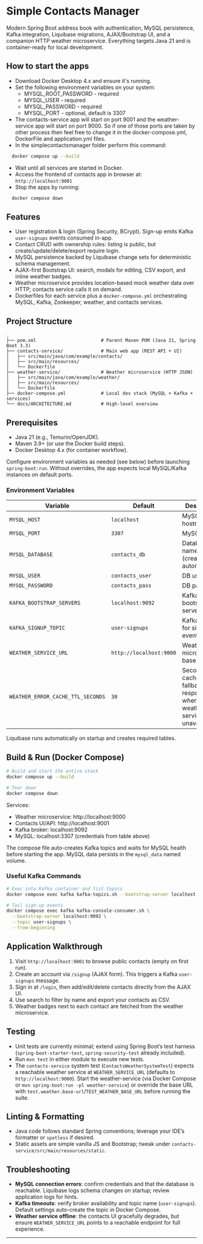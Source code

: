 # Simple Contacts Manager

Modern Spring Boot address book with authentication, MySQL persistence, Kafka integration, Liquibase migrations, AJAX/Bootstrap UI, and a companion HTTP weather microservice. Everything targets Java 21 and is container-ready for local development.

## How to start the apps
- Download Docker Desktop 4.x and ensure it's running.
- Set the following environment variables on your system:
  - MYSQL_ROOT_PASSWORD - required
  - MYSQL_USER - required
  - MYSQL_PASSWORD - required
  - MYSQL_PORT - optional, default is 3307
- The contacts-service app will start on port 9001 and the weather-service app will start on port 9000. So if one of those ports are taken by other process then feel free to change it in the docker-compose.yml, DockerFile and application.yml files.
- In the simplecontactsmanager folder perform this command: 
```bash
  docker compose up --build
```
- Wait until all services are started in Docker.
- Access the frontend of contacts app in browser at: `http://localhost:9001`
- Stop the apps by running:
```bash
  docker compose down
```
## Features
- User registration & login (Spring Security, BCrypt). Sign-up emits Kafka `user-signups` events consumed in-app.
- Contact CRUD with ownership rules: listing is public, but create/update/delete/export require login.
- MySQL persistence backed by Liquibase change sets for deterministic schema management.
- AJAX-first Bootstrap UI: search, modals for editing, CSV export, and inline weather badges.
- Weather microservice provides location-based mock weather data over HTTP; contacts service calls it on demand.
- Dockerfiles for each service plus a `docker-compose.yml` orchestrating MySQL, Kafka, Zookeeper, weather, and contacts services.

## Project Structure
```
.
├── pom.xml                        # Parent Maven POM (Java 21, Spring Boot 3.3)
├── contacts-service/              # Main web app (REST API + UI)
│   ├── src/main/java/com/example/contacts/
│   ├── src/main/resources/
│   └── Dockerfile
├── weather-service/               # Weather microservice (HTTP JSON)
│   ├── src/main/java/com/example/weather/
│   ├── src/main/resources/
│   └── Dockerfile
├── docker-compose.yml             # Local dev stack (MySQL + Kafka + services)
└── docs/ARCHITECTURE.md           # High-level overview
```

## Prerequisites
- Java 21 (e.g., Temurin/OpenJDK).
- Maven 3.9+ (or use the Docker build steps).
- Docker Desktop 4.x (for container workflow).

Configure environment variables as needed (see below) before launching `spring-boot:run`. Without overrides, the app expects local MySQL/Kafka instances on default ports.

### Environment Variables
| Variable | Default                 | Description |
|----------|-------------------------|-------------|
| `MYSQL_HOST` | `localhost`             | MySQL hostname |
| `MYSQL_PORT` | `3307`                  | MySQL port |
| `MYSQL_DATABASE` | `contacts_db`           | Database name (created automatically) |
| `MYSQL_USER` | `contacts_user`         | DB user |
| `MYSQL_PASSWORD` | `contacts_pass`         | DB password |
| `KAFKA_BOOTSTRAP_SERVERS` | `localhost:9092`        | Kafka bootstrap servers |
| `KAFKA_SIGNUP_TOPIC` | `user-signups`          | Kafka topic for sign-up events |
| `WEATHER_SERVICE_URL` | `http://localhost:9000` | Weather microservice base URL |
| `WEATHER_ERROR_CACHE_TTL_SECONDS` | `30` | Seconds to cache fallback responses when weather service is unavailable |

Liquibase runs automatically on startup and creates required tables.

## Build & Run (Docker Compose)
```bash
# Build and start the entire stack
docker compose up --build

# Tear down
docker compose down
```
Services:
- Weather microservice: http://localhost:9000
- Contacts UI/API: http://localhost:9001
- Kafka broker: localhost:9092
- MySQL: localhost:3307 (credentials from table above)

The compose file auto-creates Kafka topics and waits for MySQL health before starting the app. MySQL data persists in the `mysql_data` named volume.

### Useful Kafka Commands
```bash
# Exec into Kafka container and list topics
docker compose exec kafka kafka-topics.sh --bootstrap-server localhost:9092 --list

# Tail sign-up events
docker compose exec kafka kafka-console-consumer.sh \
  --bootstrap-server localhost:9092 \
  --topic user-signups \
  --from-beginning
```

## Application Walkthrough
1. Visit `http://localhost:9001` to browse public contacts (empty on first run).
2. Create an account via `/signup` (AJAX form). This triggers a Kafka `user-signups` message.
3. Sign in at `/login`, then add/edit/delete contacts directly from the AJAX UI.
4. Use search to filter by name and export your contacts as CSV.
5. Weather badges next to each contact are fetched from the weather microservice.

## Testing
- Unit tests are currently minimal; extend using Spring Boot’s test harness (`spring-boot-starter-test`, `spring-security-test` already included).
- Run `mvn test` in either module to execute new tests.
- The `contacts-service` system test (`ContactsWeatherSystemTest`) expects a reachable weather service at `WEATHER_SERVICE_URL` (defaults to `http://localhost:9000`). Start the weather-service (via Docker Compose or `mvn spring-boot:run -pl weather-service`) or override the base URL with `test.weather.base-url`/`TEST_WEATHER_BASE_URL` before running the suite.

## Linting & Formatting
- Java code follows standard Spring conventions; leverage your IDE’s formatter or `spotless` if desired.
- Static assets are simple vanilla JS and Bootstrap; tweak under `contacts-service/src/main/resources/static`.

## Troubleshooting
- **MySQL connection errors**: confirm credentials and that the database is reachable. Liquibase logs schema changes on startup; review application logs for hints.
- **Kafka timeouts**: verify broker availability and topic name (`user-signups`). Default settings auto-create the topic in Docker Compose.
- **Weather service offline**: the contacts UI gracefully degrades, but ensure `WEATHER_SERVICE_URL` points to a reachable endpoint for full experience.

---

